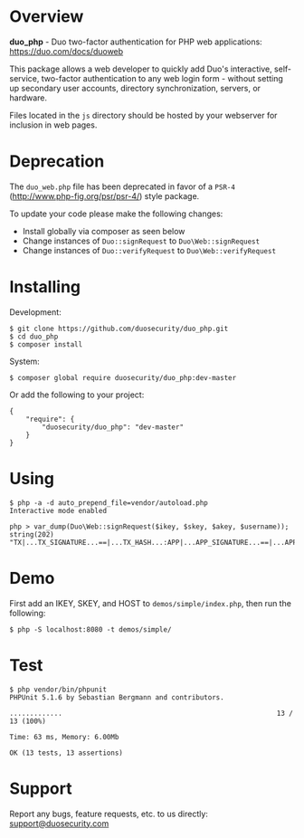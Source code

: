 # Overview

**duo_php** - Duo two-factor authentication for PHP web applications: https://duo.com/docs/duoweb

This package allows a web developer to quickly add Duo's interactive, self-service, two-factor authentication to any web login form - without setting up secondary user accounts, directory synchronization, servers, or hardware.

Files located in the `js` directory should be hosted by your webserver for inclusion in web pages.

# Deprecation

The `duo_web.php` file has been deprecated in favor of a `PSR-4` (http://www.php-fig.org/psr/psr-4/) style package.

To update your code please make the following changes:
* Install globally via composer as seen below
* Change instances of `Duo::signRequest` to `Duo\Web::signRequest`
* Change instances of `Duo::verifyRequest` to `Duo\Web::verifyRequest`

# Installing

Development:

```
$ git clone https://github.com/duosecurity/duo_php.git
$ cd duo_php
$ composer install
```

System:

```
$ composer global require duosecurity/duo_php:dev-master
```

Or add the following to your project:

```
{
    "require": {
        "duosecurity/duo_php": "dev-master"
    }
}
```

# Using

```
$ php -a -d auto_prepend_file=vendor/autoload.php
Interactive mode enabled

php > var_dump(Duo\Web::signRequest($ikey, $skey, $akey, $username));
string(202) "TX|...TX_SIGNATURE...==|...TX_HASH...:APP|...APP_SIGNATURE...==|...APP_HASH..."
```

# Demo

First add an IKEY, SKEY, and HOST to `demos/simple/index.php`, then run the following:

```
$ php -S localhost:8080 -t demos/simple/
```

# Test

```
$ php vendor/bin/phpunit
PHPUnit 5.1.6 by Sebastian Bergmann and contributors.

.............                                                     13 / 13 (100%)

Time: 63 ms, Memory: 6.00Mb

OK (13 tests, 13 assertions)
```

# Support

Report any bugs, feature requests, etc. to us directly: support@duosecurity.com


